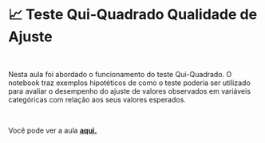 # 📈 Teste Qui-Quadrado Qualidade de Ajuste 

<br>

Nesta aula foi abordado o funcionamento do teste Qui-Quadrado. O notebook traz exemplos hipotéticos de como o teste poderia ser utilizado para avaliar o desempenho do ajuste de valores observados em variáveis categóricas com relação aos seus valores esperados.

<br> 

Você pode ver a aula **[aqui.](https://nbviewer.org/github/Data-Aqa/aulas/blob/main/estatistica/testes%20de%20hipotese/teste_qui_quadrado/Testes_de_Hipotese_II.ipynb)**